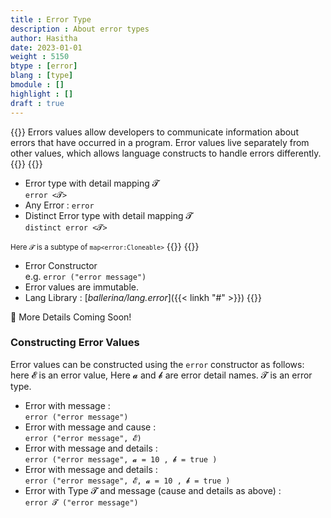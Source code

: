 ```yaml
---
title : Error Type
description : About error types
author: Hasitha
date: 2023-01-01
weight : 5150
btype : [error]
blang : [type]
bmodule : []
highlight : []
draft : true
---
```

{{<md class="summary">}}
Errors values allow developers to communicate information about errors that have occurred in a program. Error values live separately from other values, which allows language constructs to handle errors differently.
{{</md>}}
{{<md class="syntax">}}

* Error type with detail mapping 𝓣<br>`error <𝓣>`
* Any Error : `error`
* Distinct Error type with detail mapping 𝓣<br> `distinct error <𝓣>`

<small>Here 𝓣 is a subtype of `map<error:Cloneable>`</small>
{{</md>}}
{{<md class="tldr">}}

* Error Constructor<br> e.g. `error ("error message")`
* Error values are immutable.
* Lang Library : [*ballerina/lang.error*]({{< linkh "#" >}})
{{</md>}}
<!--more-->

🚧 More Details Coming Soon!

### Constructing Error Values

Error values can be constructed using the `error` constructor as follows: here 𝓔 is an error value, Here 𝓪 and 𝓫 are error detail names. 𝓣 is an error type.

* Error with message : <br> `error ("error message")`
* Error with message and cause : <br> `error ("error message", 𝓔)`
* Error with message and details : <br> `error ("error message", 𝓪 = 10 , 𝓫 = true )`
* Error with message and details : <br> `error ("error message", 𝓔, 𝓪 = 10 , 𝓫 = true )`
* Error with Type 𝓣 and message (cause and details as above) : <br> `error 𝓣 ("error message")`
